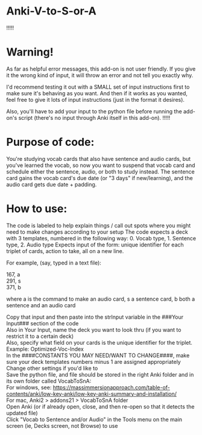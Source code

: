 # Anki-V-to-S-or-A

!!!!!
# Warning!
As far as helpful error messages, this add-on is not user friendly.  If you give it the wrong kind of input, it will throw an error and not tell you exactly why.

I'd recommend testing it out with a SMALL set of input instructions first to make sure it's behaving as you want.  And then if it works as you wanted, feel free to give it lots of input instructions (just in the format it desires).

Also, you'll have to add your input to the python file before running the add-on's script (there's no input through Anki itself in this add-on).
!!!!!

# Purpose of code:  
You're studying vocab cards that also have sentence and audio cards, but you've learned the vocab,
           so now you want to suspend that vocab card and schedule either the sentence, audio, or both to study instead.
           The sentence card gains the vocab card's due date (or "3 days" if new/learning), and the audio card gets due date + padding.

# How to use:
The code is labeled to help explain things / call out spots where you might need to make changes according to your setup
The code expects a deck with 3 templates, numbered in the following way:  0. Vocab type, 1. Sentence type, 2. Audio type
Expects input of the form:  unique identifier for each triplet of cards, action to take, all on a new line.

For example, (say, typed in a text file):

167, a  
291, s  
371, b  

where a is the command to make an audio card, s a sentence card, b both a sentence and an audio card
 
Copy that input and then paste into the strInput variable in the ###Your Input### section of the code  
Also in Your Input, name the deck you want to look thru (if you want to restrict it to a certain deck)  
Also, specify what field on your cards is the unique identifier for the triplet.  Example:  Optimized-Voc-Index  
In the ####CONSTANTS YOU MAY NEED/WANT TO CHANGE####, make sure your deck templates numbers minus 1 are assigned appropriately  
Change other settings if you'd like to  
Save the python file, and file should be stored in the right Anki folder and in its own folder called VocabToSnA:  
           For windows, see:  https://massimmersionapproach.com/table-of-contents/anki/low-key-anki/low-key-anki-summary-and-installation/  
           For mac, Anki2 > addons21 > VocabToSnA folder  
Open Anki (or if already open, close, and then re-open so that it detects the updated file)  
Click  "Vocab to Sentence and/or Audio" in the Tools menu on the main screen (ie, Decks screen, not Browse) to use
